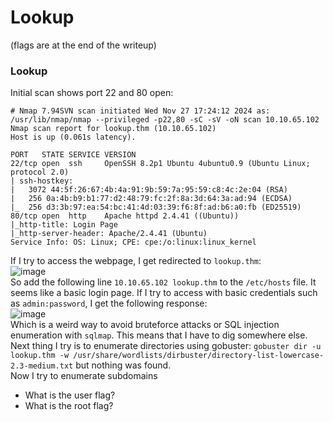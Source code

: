 # Lookup
(flags are at the end of the writeup)

### Lookup
Initial scan shows port 22 and 80 open: 

    # Nmap 7.94SVN scan initiated Wed Nov 27 17:24:12 2024 as: /usr/lib/nmap/nmap --privileged -p22,80 -sC -sV -oN scan 10.10.65.102
    Nmap scan report for lookup.thm (10.10.65.102)
    Host is up (0.061s latency).
    
    PORT   STATE SERVICE VERSION
    22/tcp open  ssh     OpenSSH 8.2p1 Ubuntu 4ubuntu0.9 (Ubuntu Linux; protocol 2.0)
    | ssh-hostkey: 
    |   3072 44:5f:26:67:4b:4a:91:9b:59:7a:95:59:c8:4c:2e:04 (RSA)
    |   256 0a:4b:b9:b1:77:d2:48:79:fc:2f:8a:3d:64:3a:ad:94 (ECDSA)
    |_  256 d3:3b:97:ea:54:bc:41:4d:03:39:f6:8f:ad:b6:a0:fb (ED25519)
    80/tcp open  http    Apache httpd 2.4.41 ((Ubuntu))
    |_http-title: Login Page
    |_http-server-header: Apache/2.4.41 (Ubuntu)
    Service Info: OS: Linux; CPE: cpe:/o:linux:linux_kernel

If I try to access the webpage, I get redirected to `lookup.thm`:<br />
![image](https://github.com/user-attachments/assets/084acc68-fc20-4967-b497-99d031da7a78)<br />
So add the following line `10.10.65.102 lookup.thm` to the `/etc/hosts` file. It seems like a basic login page. If I try to access with basic credentials such as `admin:password`, I get the following response:<br />
![image](https://github.com/user-attachments/assets/c71eabe3-d2be-4cca-8991-91672308e8a7)<br />
Which is a weird way to avoid bruteforce attacks or SQL injection enumeration with `sqlmap`. This means that I have to dig somewhere else.<br />
Next thing I try is to enumerate directories using gobuster: `gobuster dir -u lookup.thm -w /usr/share/wordlists/dirbuster/directory-list-lowercase-2.3-medium.txt` but nothing was found. <br />
Now I try to enumerate subdomains


- What is the user flag?
- What is the root flag?
